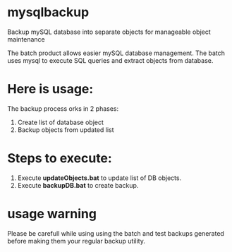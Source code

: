 # mysqlbackup
Backup mySQL database into separate objects for manageable object maintenance

The batch product allows easier mySQL database management. The batch uses mysql to execute SQL queries and extract objects from database. 

# Here is usage: 
The backup process orks in 2 phases:
 1. Create list of database object
 2. Backup objects from updated list

# Steps to execute:
 1. Execute **updateObjects.bat** to update list of DB objects. 
 2. Execute **backupDB.bat** to create backup.

# usage warning
Please be carefull while using using the batch and test backups generated before making them your regular backup utility.
